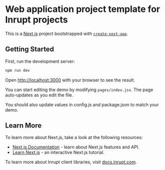 # Web application project template for Inrupt projects

This is a [Next.js](https://nextjs.org/) project bootstrapped with [`create-next-app`](https://github.com/vercel/next.js/tree/canary/packages/create-next-app).

## Getting Started

First, run the development server:

```bash
npm run dev
```

Open [http://localhost:3000](http://localhost:3000) with your browser to see the result.

You can start editing the demo by modifying `pages/index.jsx`. The page auto-updates as you edit the file.

You should also update values in config.js and package.json to match your demo.

## Learn More

To learn more about Next.js, take a look at the following resources:

- [Next.js Documentation](https://nextjs.org/docs) - learn about Next.js features and API.
- [Learn Next.js](https://nextjs.org/learn) - an interactive Next.js tutorial.


To learn more about Inrupt client libraries, visit [docs.inrupt.com](https://docs.inrupt.com/).
